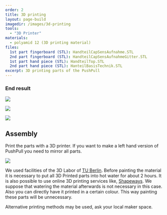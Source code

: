 ```yaml
---
order: 2
title: 3D printing
layout: page-build
imagedir: /images/3d-printing
tools:
  - "3D Printer"
materials:
  - polyamid 12 (3D printing material)
files:
  1st part fingerboard (STL): HandteilCapSensAufnahme.STL
  2nd part fingerboard (STL): HandteilCapSensAufnahmeGitter.STL
  1st part hand piece (STL): HandteilTop.STL
  2nd part hand piece (STL): HanteilBasisTechnik.STL
excerpt: 3D printing parts of the PushPull
---
```






### End result

![]({{page.imagedir}}/20150605-IMG_0220.jpg)

![]({{page.imagedir}}/20150605-IMG_0212.jpg)

![]({{page.imagedir}}/20150605-IMG_0215.jpg)


## Assembly

Print the parts with a 3D printer. If you want to make a left hand version of PushPull you need to mirror all parts.

![]({{page.imagedir}}/PushPull_StudentEdition_Handteil3Dprintonly.jpg)

<div class="note">
We used facilities of the 3D Labor of <a href="http://www.math.tu-berlin.de/iuk/3dlabor/ausstattung/3d_druck/">TU Berlin</a>. Before painting the material it is necessary to put all 3D Printed parts into hot water for about 2 hours. It is also possible to use online 3D printing services like, <a href="http://www.shapeways.com/create?li=nav">Shapeways</a>. We suppose that watering the material afterwards is not necessary in this case. Also you can directly have it printed in a certain colour. This way painting these parts will be unnecessary.
</div>

Alternative printing methods may be used, ask your local maker space.
